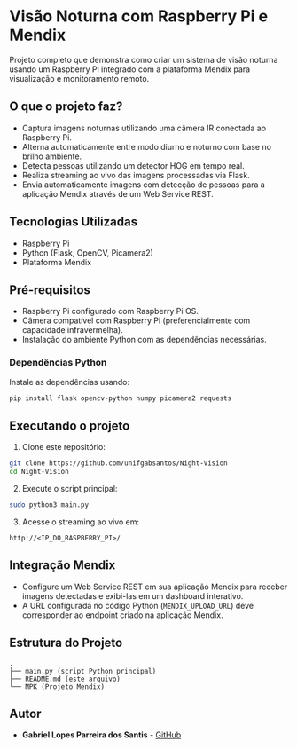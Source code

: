 # Visão Noturna com Raspberry Pi e Mendix

Projeto completo que demonstra como criar um sistema de visão noturna usando um Raspberry Pi integrado com a plataforma Mendix para visualização e monitoramento remoto.

## O que o projeto faz?
- Captura imagens noturnas utilizando uma câmera IR conectada ao Raspberry Pi.
- Alterna automaticamente entre modo diurno e noturno com base no brilho ambiente.
- Detecta pessoas utilizando um detector HOG em tempo real.
- Realiza streaming ao vivo das imagens processadas via Flask.
- Envia automaticamente imagens com detecção de pessoas para a aplicação Mendix através de um Web Service REST.

## Tecnologias Utilizadas
- Raspberry Pi
- Python (Flask, OpenCV, Picamera2)
- Plataforma Mendix

## Pré-requisitos
- Raspberry Pi configurado com Raspberry Pi OS.
- Câmera compatível com Raspberry Pi (preferencialmente com capacidade infravermelha).
- Instalação do ambiente Python com as dependências necessárias.

### Dependências Python
Instale as dependências usando:
```bash
pip install flask opencv-python numpy picamera2 requests
```

## Executando o projeto
1. Clone este repositório:

```bash
git clone https://github.com/unifgabsantos/Night-Vision
cd Night-Vision
```

2. Execute o script principal:

```bash
sudo python3 main.py
```

3. Acesse o streaming ao vivo em:
```
http://<IP_DO_RASPBERRY_PI>/
```

## Integração Mendix

- Configure um Web Service REST em sua aplicação Mendix para receber imagens detectadas e exibi-las em um dashboard interativo.
- A URL configurada no código Python (`MENDIX_UPLOAD_URL`) deve corresponder ao endpoint criado na aplicação Mendix.

## Estrutura do Projeto

```
.
├── main.py (script Python principal)
├── README.md (este arquivo)
└── MPK (Projeto Mendix)
```

## Autor
- **Gabriel Lopes Parreira dos Santis** - [GitHub](https://github.com/unifgabsantos/)
